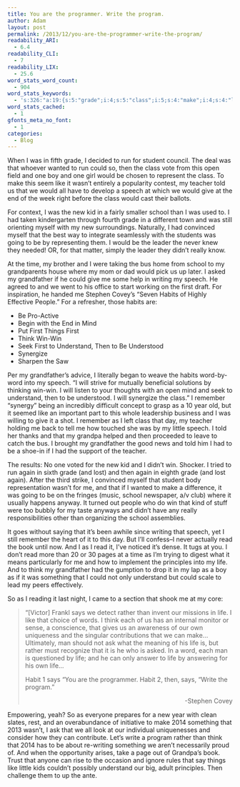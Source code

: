 ```yaml
---
title: You are the programmer. Write the program.
author: Adam
layout: post
permalink: /2013/12/you-are-the-programmer-write-the-program/
readability_ARI:
  - 6.4
readability_CLI:
  - 7
readability_LIX:
  - 25.6
word_stats_word_count:
  - 904
word_stats_keywords:
  - 's:326:"a:19:{s:5:"grade";i:4;s:5:"class";i:5;s:4:"make";i:4;s:4:"like";i:4;s:7:"teacher";i:4;s:4:"told";i:3;s:6:"speech";i:6;s:4:"give";i:3;s:6:"school";i:4;s:11:"grandfather";i:3;s:7:"writing";i:3;s:6:"habits";i:3;s:5:"think";i:4;s:10:"understand";i:4;s:4:"word";i:3;s:8:"remember";i:3;s:4:"read";i:3;s:4:"life";i:6;s:4:"says";i:3;}";'
word_stats_cached:
  - 1
gfonts_meta_no_font:
  - 1
categories:
  - Blog
---
```

When I was in fifth grade, I decided to run for student council. The deal was that whoever wanted to run could so, then the class vote from this open field and one boy and one girl would be chosen to represent the class. To make this seem like it wasn&#8217;t entirely a popularity contest, my teacher told us that we would all have to develop a speech at which we would give at the end of the week right before the class would cast their ballots.

For context, I was the new kid in a fairly smaller school than I was used to. I had taken kindergarten through fourth grade in a different town and was still orienting myself with my new surroundings. Naturally, I had convinced myself that the best way to integrate seamlessly with the students was going to be by representing them. I would be the leader the never knew they needed! OR, for that matter, simply the leader they didn&#8217;t really know.

At the time, my brother and I were taking the bus home from school to my grandparents house where my mom or dad would pick us up later. I asked my grandfather if he could give me some help in writing my speech. He agreed to and we went to his office to start working on the first draft. For inspiration, he handed me Stephen Covey&#8217;s &#8220;Seven Habits of Highly Effective People.&#8221; For a refresher, those habits are:

  * Be Pro-Active
  * Begin with the End in Mind
  * Put First Things First
  * Think Win-Win
  * Seek First to Understand, Then to Be Understood
  * Synergize
  * Sharpen the Saw

Per my grandfather&#8217;s advice, I literally began to weave the habits word-by-word into my speech. &#8220;I will strive for mutually beneficial solutions by thinking win-win. I will listen to your thoughts with an open mind and seek to understand, then to be understood. I will synergize the class.&#8221; I remember &#8220;synergy&#8221; being an incredibly difficult concept to grasp as a 10 year old, but it seemed like an important part to this whole leadership business and I was willing to give it a shot. I remember as I left class that day, my teacher holding me back to tell me how touched she was by my little speech. I told her thanks and that my grandpa helped and then proceeded to leave to catch the bus. I brought my grandfather the good news and told him I had to be a shoe-in if I had the support of the teacher.

The results: No one voted for the new kid and I didn&#8217;t win. Shocker. I tried to run again in sixth grade (and lost) and then again in eighth grade (and lost again). After the third strike, I convinced myself that student body representation wasn&#8217;t for me, and that if I wanted to make a difference, it was going to be on the fringes (music, school newspaper, a/v club) where it usually happens anyway. It turned out people who do win that kind of stuff were too bubbly for my taste anyways and didn&#8217;t have any really responsibilities other than organizing the school assemblies.

It goes without saying that it&#8217;s been awhile since writing that speech, yet I still remember the heart of it to this day. But I&#8217;ll confess&#8211;I never actually read the book until now. And I as I read it, I&#8217;ve noticed it&#8217;s dense. It tugs at you. I don&#8217;t read more than 20 or 30 pages at a time as I&#8217;m trying to digest what it means particularly for me and how to implement the principles into my life. And to think my grandfather had the gumption to drop it in my lap as a boy as if it was something that I could not only understand but could scale to lead my peers effectively.

So as I reading it last night, I came to a section that shook me at my core:

> &#8220;[Victor] Frankl says we detect rather than invent our missions in life. I like that choice of words. I think each of us has an internal monitor or sense, a conscience, that gives us an awareness of our own uniqueness and the singular contributions that we can make&#8230; Ultimately, man should not ask what the meaning of his life is, but rather must recognize that it is he who is asked. In a word, each man is questioned by life; and he can only answer to life by answering for his own life&#8230;
> 
> Habit 1 says &#8220;You are the programmer. Habit 2, then, says, &#8220;Write the program.&#8221;
> 
> <p style="text-align: right;">
>   -Stephen Covey
> </p>

Empowering, yeah? So as everyone prepares for a new year with clean slates, rest, and an overabundance of initiative to make 2014 something that 2013 wasn&#8217;t, I ask that we all look at our individual uniquenesses and consider how they can contribute. Let&#8217;s write a program rather than think that 2014 has to be about re-writing something we aren&#8217;t necessarily proud of. And when the opportunity arises, take a page out of Grandpa&#8217;s book. Trust that anyone can rise to the occasion and ignore rules that say things like little kids couldn&#8217;t possibly understand our big, adult principles. Then challenge them to up the ante.